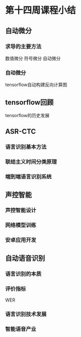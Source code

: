 # 第十四周课程小结
## 自动微分
### 求导的主要方法
数值微分 符号微分 自动微分
### 自动微分
tensorflow自动构建反向计算图
## tensorflow回顾
tensorflow的历史发展
## ASR-CTC
### 语言识别基本方法
### 联结主义时间分类原理
### 端到端语言识别系统
## 声控智能
### 声控智能设计
### 网络模型训练
### 安卓应用开发
## 自动语音识别
### 语言识别的本质
### 评价指标
WER
### 语言识别技术发展
### 智能语音产业
